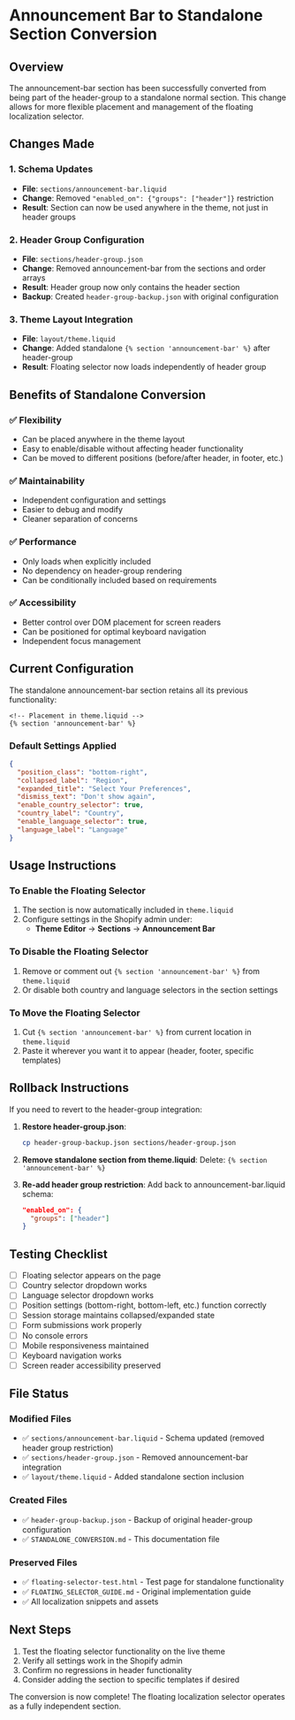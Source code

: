 # Announcement Bar to Standalone Section Conversion

## Overview
The announcement-bar section has been successfully converted from being part of the header-group to a standalone normal section. This change allows for more flexible placement and management of the floating localization selector.

## Changes Made

### 1. Schema Updates
- **File**: `sections/announcement-bar.liquid`
- **Change**: Removed `"enabled_on": {"groups": ["header"]}` restriction
- **Result**: Section can now be used anywhere in the theme, not just in header groups

### 2. Header Group Configuration
- **File**: `sections/header-group.json`
- **Change**: Removed announcement-bar from the sections and order arrays
- **Result**: Header group now only contains the header section
- **Backup**: Created `header-group-backup.json` with original configuration

### 3. Theme Layout Integration
- **File**: `layout/theme.liquid`
- **Change**: Added standalone `{% section 'announcement-bar' %}` after header-group
- **Result**: Floating selector now loads independently of header group

## Benefits of Standalone Conversion

### ✅ Flexibility
- Can be placed anywhere in the theme layout
- Easy to enable/disable without affecting header functionality
- Can be moved to different positions (before/after header, in footer, etc.)

### ✅ Maintainability
- Independent configuration and settings
- Easier to debug and modify
- Cleaner separation of concerns

### ✅ Performance
- Only loads when explicitly included
- No dependency on header-group rendering
- Can be conditionally included based on requirements

### ✅ Accessibility
- Better control over DOM placement for screen readers
- Can be positioned for optimal keyboard navigation
- Independent focus management

## Current Configuration

The standalone announcement-bar section retains all its previous functionality:

```liquid
<!-- Placement in theme.liquid -->
{% section 'announcement-bar' %}
```

### Default Settings Applied
```json
{
  "position_class": "bottom-right",
  "collapsed_label": "Region",
  "expanded_title": "Select Your Preferences", 
  "dismiss_text": "Don't show again",
  "enable_country_selector": true,
  "country_label": "Country",
  "enable_language_selector": true,
  "language_label": "Language"
}
```

## Usage Instructions

### To Enable the Floating Selector
1. The section is now automatically included in `theme.liquid`
2. Configure settings in the Shopify admin under:
   - **Theme Editor** → **Sections** → **Announcement Bar**

### To Disable the Floating Selector
1. Remove or comment out `{% section 'announcement-bar' %}` from `theme.liquid`
2. Or disable both country and language selectors in the section settings

### To Move the Floating Selector
1. Cut `{% section 'announcement-bar' %}` from current location in `theme.liquid`
2. Paste it wherever you want it to appear (header, footer, specific templates)

## Rollback Instructions

If you need to revert to the header-group integration:

1. **Restore header-group.json**:
   ```bash
   cp header-group-backup.json sections/header-group.json
   ```

2. **Remove standalone section from theme.liquid**:
   Delete: `{% section 'announcement-bar' %}`

3. **Re-add header group restriction**:
   Add back to announcement-bar.liquid schema:
   ```json
   "enabled_on": {
     "groups": ["header"]
   }
   ```

## Testing Checklist

- [ ] Floating selector appears on the page
- [ ] Country selector dropdown works
- [ ] Language selector dropdown works  
- [ ] Position settings (bottom-right, bottom-left, etc.) function correctly
- [ ] Session storage maintains collapsed/expanded state
- [ ] Form submissions work properly
- [ ] No console errors
- [ ] Mobile responsiveness maintained
- [ ] Keyboard navigation works
- [ ] Screen reader accessibility preserved

## File Status

### Modified Files
- ✅ `sections/announcement-bar.liquid` - Schema updated (removed header group restriction)
- ✅ `sections/header-group.json` - Removed announcement-bar integration
- ✅ `layout/theme.liquid` - Added standalone section inclusion

### Created Files
- ✅ `header-group-backup.json` - Backup of original header-group configuration
- ✅ `STANDALONE_CONVERSION.md` - This documentation file

### Preserved Files
- ✅ `floating-selector-test.html` - Test page for standalone functionality
- ✅ `FLOATING_SELECTOR_GUIDE.md` - Original implementation guide
- ✅ All localization snippets and assets

## Next Steps

1. Test the floating selector functionality on the live theme
2. Verify all settings work in the Shopify admin
3. Confirm no regressions in header functionality
4. Consider adding the section to specific templates if desired

The conversion is now complete! The floating localization selector operates as a fully independent section.

